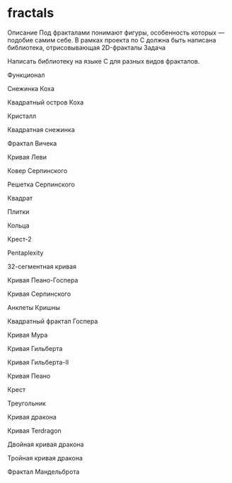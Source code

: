# fractals
Описание
Под фракталами понимают фигуры, особенность которых — подобие самим себе. В рамках проекта по C должна быть написана библиотека, отрисовывающая 2D-фракталы
Задача

Написать библиотеку на языке С для разных видов фракталов.

Функционал

Снежинка Коха

Квадратный остров Коха

Кристалл

Квадратная снежинка

Фрактал Вичека

Кривая Леви

Ковер Серпинского

Решетка Серпинского

Квадрат

Плитки

Кольца

Крест-2

Pentaplexity

32-сегментная кривая

Кривая Пеано-Госпера

Кривая Серпинского

Анклеты Кришны

Квадратный фрактал Госпера

Кривая Мура

Кривая Гильберта

Кривая Гильберта-II

Кривая Пеано

Крест

Треугольник

Кривая дракона

Кривая Terdragon

Двойная кривая дракона

Тройная кривая дракона

Фрактал Мандельброта
